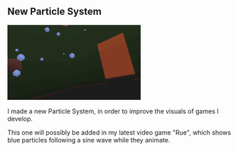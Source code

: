## New Particle System

![Rue particle system](/images/games/rue/post_particle_system.gif "Rue particle system")

I made a new Particle System, in order to improve the visuals of games I develop.

This one will possibly be added in my latest video game "Rue", which shows blue particles following a sine wave while they animate.
